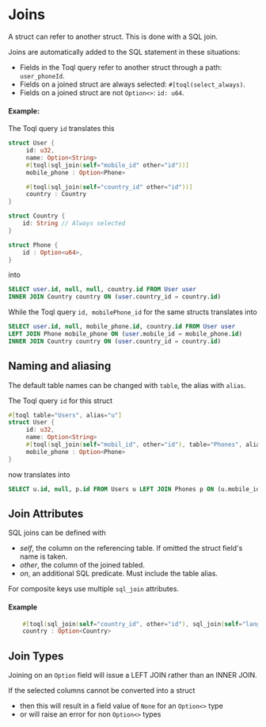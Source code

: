 
# Joins
A struct can refer to another struct. This is done with a SQL join. 

Joins are automatically added to the SQL statement in these situations:
-  Fields in the Toql query refer to another struct through a path: `user_phoneId`.
-  Fields on a joined struct are always selected: `#[toql(select_always)`. 
-  Fields on a joined struct are not `Option<>`: `id: u64`.

#### Example:

The Toql query `id` translates this

```rust
struct User {
	 id: u32,	
	 name: Option<String>
	 #[toql(sql_join(self="mobile_id" other="id"))]  
	 mobile_phone : Option<Phone>

	 #[toql(sql_join(self="country_id" other="id"))]  
	 country : Country
}

struct Country {
	id: String // Always selected
}

struct Phone {
	id : Option<u64>, 
}
```
into

```sql 
SELECT user.id, null, null, country.id FROM User user 
INNER JOIN Country country ON (user.country_id = country.id)
```

While the Toql query `id, mobilePhone_id` for the same structs translates into

```sql 
SELECT user.id, null, mobile_phone.id, country.id FROM User user 
LEFT JOIN Phone mobile_phone ON (user.mobile_id = mobile_phone.id)
INNER JOIN Country country ON (user.country_id = country.id)
```

## Naming and aliasing
The default table names can be changed with `table`, the alias with `alias`. 

The Toql query `id` for this struct

```rust
#[toql table="Users", alias="u"]
struct User {
	 id: u32,	
	 name: Option<String>
	 #[toql(sql_join(self="mobil_id", other="id"), table="Phones", alias="p")]  
	 mobile_phone : Option<Phone>
}
```

now translates into
```sql 
SELECT u.id, null, p.id FROM Users u LEFT JOIN Phones p ON (u.mobile_id = p.id)
```

## Join Attributes
SQL joins can be defined with
- *self*, the column on the referencing table. If omitted the struct field's name is taken.
- *other*, the column of the joined tabled.
- *on*, an additional SQL predicate. Must include the table alias.

For composite keys use multiple `sql_join` attributes.

#### Example
``` rust
 	#[toql(sql_join(self="country_id", other="id"), sql_join(self="language_id", other="language_id", on="country.language_id = 'en'") ]  
	country : Option<Country>
```


## Join Types
Joining on an `Option` field will issue a LEFT JOIN rather than an INNER JOIN. 

If the selected columns cannot be converted into a struct
- then this will result in a field value of `None` for an `Option<>` type
- or will raise an error for non `Option<>` types






